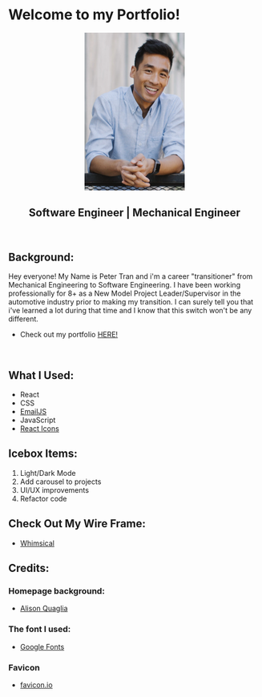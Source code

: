 # Welcome to my Portfolio!
<p align='center'>
<img src="src/Assets/ProfileImg.png" width='200'/>
</p>

<h2 align='center'>
  Software Engineer | Mechanical Engineer
</h2>

<br>

## Background:
Hey everyone! My Name is Peter Tran and i'm a career "transitioner" from Mechanical Engineering to Software Engineering. I have been working professionally for 8+ as a New Model Project Leader/Supervisor in the automotive industry prior to making my transition. I can surely tell you that i've learned a lot during that time and I know that this switch won't be any different. 

-  Check out my portfolio [HERE!](https://petertran-portfolio.netlify.app/)
<br>

## What I Used:
- React
- CSS
- [EmailJS](https://www.emailjs.com/docs/examples/reactjs/)
- JavaScript
- [React Icons](https://react-icons.github.io/react-icons/)

## Icebox Items:
1. Light/Dark Mode
2. Add carousel to projects
3. UI/UX improvements
4. Refactor code

## Check Out My Wire Frame:
- [Whimsical](https://whimsical.com/portfolio-Fbjo9X2er55jhcRnCdYkoc)

## Credits:
### Homepage background:
  - [Alison Quaglia](https://codepen.io/hylobates-lar/pen/qBbQeON)

### The font I used:
  - [Google Fonts](https://fonts.google.com/specimen/Quicksand)

### Favicon
  - [favicon.io](https://favicon.io/)